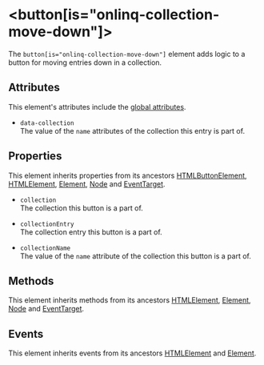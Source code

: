 # &lt;button[is=&quot;onlinq-collection-move-down&quot;]&gt;

The `button[is="onlinq-collection-move-down"]` element adds logic to a button for 
moving entries down in a collection.

## Attributes

This element's attributes include the [global attributes][mdn-global-attributes].

- `data-collection`  
  The value of the `name` attributes of the collection this entry is part of.

## Properties

This element inherits properties from its ancestors [HTMLButtonElement][mdn-htmlbuttonelement],
[HTMLElement][mdn-htmlelement], [Element][mdn-element], [Node][mdn-node]
and [EventTarget][mdn-eventtarget].

- `collection`  
  The collection this button is a part of.

- `collectionEntry`  
  The collection entry this button is a part of.

- `collectionName`  
  The value of the `name` attribute of the collection this button is a part of.

## Methods

This element inherits methods from its ancestors [HTMLElement][mdn-htmlelement],
[Element][mdn-element], [Node][mdn-node] and [EventTarget][mdn-eventtarget].

## Events

This element inherits events from its ancestors [HTMLElement][mdn-htmlelement]
and [Element][mdn-element].

[mdn-global-attributes]: https://developer.mozilla.org/en-US/docs/Web/HTML/Global_attributes
[mdn-htmlbuttonelement]: https://developer.mozilla.org/en-US/docs/Web/API/HTMLButtonElement
[mdn-htmlelement]: https://developer.mozilla.org/en-US/docs/Web/API/HTMLElement
[mdn-element]: https://developer.mozilla.org/en-US/docs/Web/API/Element
[mdn-node]: https://developer.mozilla.org/en-US/docs/Web/API/Node
[mdn-eventtarget]: https://developer.mozilla.org/en-US/docs/Web/API/EventTarget
